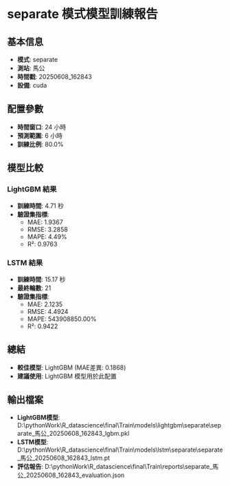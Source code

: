 
# separate 模式模型訓練報告

## 基本信息
- **模式**: separate
- **測站**: 馬公
- **時間戳**: 20250608_162843
- **設備**: cuda

## 配置參數
- **時間窗口**: 24 小時
- **預測範圍**: 6 小時
- **訓練比例**: 80.0%

## 模型比較

### LightGBM 結果

- **訓練時間**: 4.71 秒
- **驗證集指標**:
  - MAE: 1.9367
  - RMSE: 3.2858
  - MAPE: 4.49%
  - R²: 0.9763

### LSTM 結果

- **訓練時間**: 15.17 秒
- **最終輪數**: 21
- **驗證集指標**:
  - MAE: 2.1235
  - RMSE: 4.4924
  - MAPE: 543908850.00%
  - R²: 0.9422

## 總結

- **較佳模型**: LightGBM (MAE差異: 0.1868)
- **建議使用**: LightGBM 模型用於此配置


## 輸出檔案
- **LightGBM模型**: D:\pythonWork\R_datascience\final\Train\models\lightgbm\separate\separate_馬公_20250608_162843_lgbm.pkl
- **LSTM模型**: D:\pythonWork\R_datascience\final\Train\models\lstm\separate\separate_馬公_20250608_162843_lstm.pt
- **評估報告**: D:\pythonWork\R_datascience\final\Train\reports\separate_馬公_20250608_162843_evaluation.json
